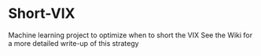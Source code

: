 # Short-VIX
Machine learning project to optimize when to short the VIX
See the Wiki for a more detailed write-up of this strategy
